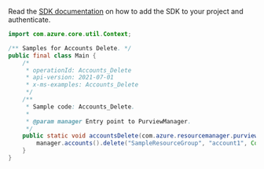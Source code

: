 Read the [SDK documentation](https://github.com/Azure/azure-sdk-for-java/blob/azure-resourcemanager-purview_1.0.0-beta.1/sdk/purview/azure-resourcemanager-purview/README.md) on how to add the SDK to your project and authenticate.

```java
import com.azure.core.util.Context;

/** Samples for Accounts Delete. */
public final class Main {
    /*
     * operationId: Accounts_Delete
     * api-version: 2021-07-01
     * x-ms-examples: Accounts_Delete
     */
    /**
     * Sample code: Accounts_Delete.
     *
     * @param manager Entry point to PurviewManager.
     */
    public static void accountsDelete(com.azure.resourcemanager.purview.PurviewManager manager) {
        manager.accounts().delete("SampleResourceGroup", "account1", Context.NONE);
    }
}
```
